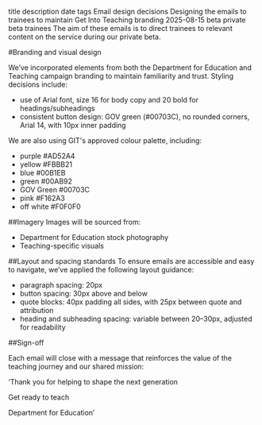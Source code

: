 title	description	date	tags
Email design decisions
Designing the emails to trainees to maintain Get Into Teaching branding 
2025-08-15
beta
private beta
trainees
The aim of these emails is to direct trainees to relevant content on the service during our private beta.

#Branding and visual design

We’ve incorporated elements from both the Department for Education and Teaching campaign branding to maintain familiarity and trust. Styling decisions include: 

* use of Arial font, size 16 for body copy and 20 bold for headings/subheadings
* consistent button design: GOV green (#00703C), no rounded corners, Arial 14, with 10px inner padding

We are also using GIT's approved colour palette, including: 

* purple #AD52A4
* yellow #FBBB21
* blue #00B1EB
* green #00AB92
* GOV Green #00703C
* pink #F162A3
* off white #F0F0F0 

##Imagery
Images will be sourced from: 

* Department for Education stock photography
* Teaching-specific visuals

##Layout and spacing standards
To ensure emails are accessible and easy to navigate, we’ve applied the following layout guidance: 

* paragraph spacing: 20px
* button spacing: 30px above and below
* quote blocks: 40px padding all sides, with 25px between quote and attribution
* heading and subheading spacing: variable between 20–30px, adjusted for readability 

##Sign-off

Each email will close with a message that reinforces the value of the teaching journey and our shared mission: 

‘Thank you for helping to shape the next generation  

Get ready to teach  

Department for Education’ 
